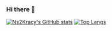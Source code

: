 ### Hi there 👋

[![Ns2Kracy's GitHub stats](https://github-readme-stats.vercel.app/api?username=Ns2Kracy)](https://github.com/anuraghazra/github-readme-stats)
[![Top Langs](https://github-readme-stats.vercel.app/api/top-langs/?username=anuraghazra)](https://github.com/anuraghazra/github-readme-stats)
